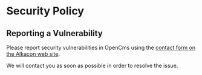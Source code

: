# Security Policy

## Reporting a Vulnerability

Please report security vulnerabilities in OpenCms using the [contact form on the Alkacon web site](https://www.alkacon.com/contact/).

We will contact you as soon as possible in order to resolve the issue.



